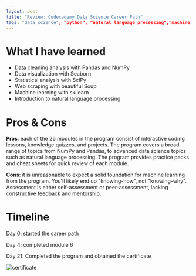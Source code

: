 ```yaml
---
layout: post
title: "Review: Codecademy Data Science Career Path"
tags: "data science", "python", "natural language processing","machine learning"
---
```


# What I have learned

*   Data cleaning analysis with Pandas and NumPy
*   Data visualization with Seaborn
*   Statistical analysis with SciPy
*   Web scraping with beautiful Soup
*   Machine learning with skilearn 
*   Introduction to natural language processing 

# Pros & Cons

**Pros**: each of the 26 modules  in the program consist of interactive coding lessons, knowledge quizzes, and projects. The program covers a broad range of topics from NumPy and Pandas, to advanced data science topics such as natural language processing. The program provides practice packs and cheat sheets for quick review of each module.

**Cons**: it is unreasonable to expect a solid foundation for machine learning from the program. You'll likely end up "knowing-how", not "knowing-why".  Assessment is either self-assessment or peer-assessment, lacking constructive feedback and mentorship. 

# Timeline 

Day 0: started the career path 

Day 4: completed module 6 

Day 21: Completed the program and obtained the certificate

![certificate](https://github.com/tanyayt/tanyayt.github.io/blob/master/images/codecademy-data-science.png?raw=true)



